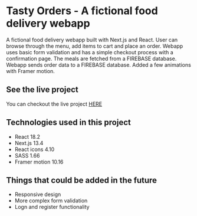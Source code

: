 # Tasty Orders - A fictional food delivery webapp

A fictional food delivery webapp built with Next.js and React. User can browse through the menu, add items to cart and place an order. Webapp uses basic form validation and has a simple checkout process with a confirmation page. The meals are fetched from a FIREBASE database. Webapp sends order data to a FIREBASE database. Added a few animations with Framer motion.

## See the live project

You can checkout the live project [HERE](tastyorders.netlify.app)

## Technologies used in this project

- React 18.2
- Next.js 13.4
- React icons 4.10
- SASS 1.66
- Framer motion 10.16

## Things that could be added in the future

- Responsive design
- More complex form validation
- Logn and register functionality
